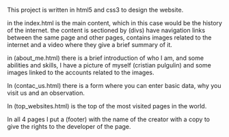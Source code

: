 This project is written in html5 and css3 to design the website.


in the index.html is the main content, which in this case would be the history of the internet. the content is sectioned by (divs) have navigation links between the same page and other pages,
contains images related to the internet and a video where they give a brief summary of it.

in (about_me.html) there is a brief introduction of who I am, and some abilities and skills, I have a picture of myself (cristian pulgulin)
and some images linked to the accounts related to the images.

In (contac_us.html) there is a form where you can enter basic data, why you visit us and an observation.

In (top_websites.html) is the top of the most visited pages in the world.

In all 4 pages I put a (footer) with the name of the creator with a copy to give the rights to the developer of the page.